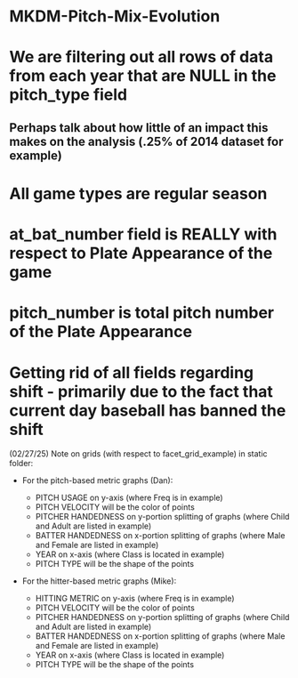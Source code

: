 # MKDM-Pitch-Mix-Evolution

# We are filtering out all rows of data from each year that are NULL in the pitch_type field
## Perhaps talk about how little of an impact this makes on the analysis (.25% of 2014 dataset for example)

# All game types are regular season
# at_bat_number field is REALLY with respect to Plate Appearance of the game
# pitch_number is total pitch number of the Plate Appearance
# Getting rid of all fields regarding shift - primarily due to the fact that current day baseball has banned the shift




(02/27/25) Note on grids (with respect to facet_grid_example) in static folder:

  - For the pitch-based metric graphs (Dan):
    - PITCH USAGE on y-axis (where Freq is in example)
    - PITCH VELOCITY will be the color of points
    - PITCHER HANDEDNESS on y-portion splitting of graphs (where Child and Adult are listed in example)
    - BATTER HANDEDNESS on x-portion splitting of graphs (where Male and Female are listed in example)
    - YEAR on x-axis (where Class is located in example)
    - PITCH TYPE will be the shape of the points
  
  - For the hitter-based metric graphs (Mike):
    - HITTING METRIC on y-axis (where Freq is in example)
    - PITCH VELOCITY will be the color of points
    - PITCHER HANDEDNESS on y-portion splitting of graphs (where Child and Adult are listed in example)
    - BATTER HANDEDNESS on x-portion splitting of graphs (where Male and Female are listed in example)
    - YEAR on x-axis (where Class is located in example)
    - PITCH TYPE will be the shape of the points
    
    
  
